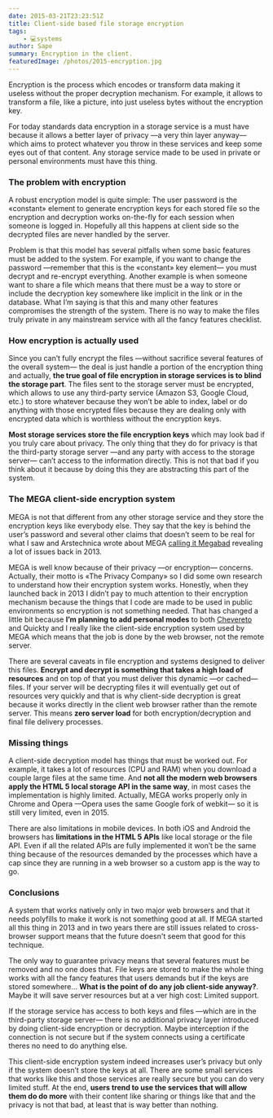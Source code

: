 ```yaml
---
date: 2015-03-21T23:23:51Z
title: Client-side based file storage encryption
tags:
    - 💻systems
author: Sape
summary: Encryption in the client.
featuredImage: /photos/2015-encryption.jpg
---
```


Encryption is the process which encodes or transform data making it useless without the proper decryption mechanism. For example, it allows to transform a file, like a picture, into just useless bytes without the encryption key.

For today standards data encryption in a storage service is a must have because it allows a better layer of privacy —a very thin layer anyway— which aims to protect whatever you throw in these services and keep some eyes out of that content. Any storage service made to be used in private or personal environments must have this thing.

### The problem with encryption

A robust encryption model is quite simple: The user password is the «constant» element to generate encryption keys for each stored file so the encryption and decryption works on-the-fly for each session when someone is logged in. Hopefully all this happens at client side so the decrypted files are never handled by the server.

Problem is that this model has several pitfalls when some basic features must be added to the system. For example, if you want to change the password —remember that this is the «constant» key element— you must decrypt and re-encrypt everything. Another example is when someone want to share a file which means that there must be a way to store or include the decryption key somewhere like implicit in the link or in the database. What I’m saying is that this and many other features compromises the strength of the system. There is no way to make the files truly private in any mainstream service with all the fancy features checklist.

### How encryption is actually used

Since you can’t fully encrypt the files —without sacrifice several features of the overall system— the deal is just handle a portion of the encryption thing and actually, **the true goal of file encryption in storage services is to blind the storage part**. The files sent to the storage server must be encrypted, which allows to use any third-party service (Amazon S3, Google Cloud, etc.) to store whatever because they won’t be able to index, label or do anything with those encrypted files because they are dealing only with encrypted data which is worthless without the encryption keys.

**Most storage services store the file encryption keys** which may look bad if you truly care about privacy. The only thing that they do for privacy is that the third-party storage server —and any party with access to the storage server— can’t access to the information directly. This is not that bad if you think about it because by doing this they are abstracting this part of the system.

### The MEGA client-side encryption system

MEGA is not that different from any other storage service and they store the encryption keys like everybody else. They say that the key is behind the user’s password and several other claims that doesn’t seem to be real for what I saw and Arstechnica wrote about MEGA [calling it Megabad](https://arstechnica.com/business/2013/01/megabad-a-quick-look-at-the-state-of-megas-encryption/) revealing a lot of issues back in 2013.

MEGA is well know because of their privacy —or encryption— concerns. Actually, their motto is «The Privacy Company» so I did some own research to understand how their encryption system works. Honestly, when they launched back in 2013 I didn’t pay to much attention to their encryption mechanism because the things that I code are made to be used in public environments so encryption is not something needed. That has changed a little bit because **I’m planning to add personal modes** to both [Chevereto](https://chevereto.com) and Quickty and I really like the client-side encryption system used by MEGA which means that the job is done by the web browser, not the remote server.

There are several caveats in file encryption and systems designed to deliver this files. **Encrypt and decrypt is something that takes a high load of resources** and on top of that you must deliver this dynamic —or cached— files. If your server will be decrypting files it will eventually get out of resources very quickly and that is why client-side decryption is great because it works directly in the client web browser rather than the remote server. This means **zero server load** for both encryption/decryption and final file delivery processes.

### Missing things

A client-side decryption model has things that must be worked out. For example, it takes a lot of resources (CPU and RAM) when you download a couple large files at the same time. And **not all the modern web browsers apply the HTML 5 local storage API in the same way**, in most cases the implementation is highly limited. Actually, MEGA works properly only in Chrome and Opera —Opera uses the same Google fork of webkit— so it is still very limited, even in 2015.

There are also limitations in mobile devices. In both iOS and Android the browsers has **limitations in the HTML 5 APIs** like local storage or the file API. Even if all the related APIs are fully implemented it won’t be the same thing because of the resources demanded by the processes which have a cap since they are running in a web browser so a custom app is the way to go.

### Conclusions

A system that works natively only in two major web browsers and that it needs polyfills to make it work is not something good at all. If MEGA started all this thing in 2013 and in two years there are still issues related to cross-browser support means that the future doesn't seem that good for this technique.

The only way to guarantee privacy means that several features must be removed and no one does that. File keys are stored to make the whole thing works with all the fancy features that users demands but if the keys are stored somewhere... **What is the point of do any job client-side anyway?**. Maybe it will save server resources but at a ver high cost: Limited support.

If the storage service has access to both keys and files —which are in the third-party storage server— there is no additional privacy layer introduced by doing client-side encryption or decryption. Maybe interception if the connection is not secure but if the system connects using a certificate theres no need to do anything else.

This client-side encryption system indeed increases user’s privacy but only if the system doesn’t store the keys at all. There are some small services that works like this and those services are really secure but you can do very limited stuff. At the end, **users trend to use the services that will allow them do do more** with their content like sharing or things like that and the privacy is not that bad, at least that is way better than nothing.
